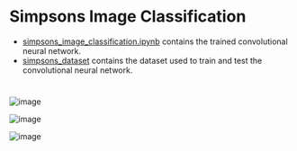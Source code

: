 # Simpsons Image Classification
- [simpsons_image_classification.ipynb](simpsons_image_classification.ipynb) contains the trained convolutional neural network.
- [simpsons_dataset](simpsons_dataset) contains the dataset used to train and test the convolutional neural network.
#
![image](https://github.com/user-attachments/assets/2787d49f-a9b5-472c-b744-0ecc760fb4a2)

![image](https://github.com/user-attachments/assets/950feb5e-d51c-4556-9b14-cda7ecb83948)

![image](https://github.com/user-attachments/assets/0a65c00e-7abb-4c7e-a1ca-7aba1688bd03)
